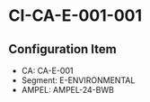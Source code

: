 # CI-CA-E-001-001

## Configuration Item
- CA: CA-E-001
- Segment: E-ENVIRONMENTAL
- AMPEL: AMPEL-24-BWB
